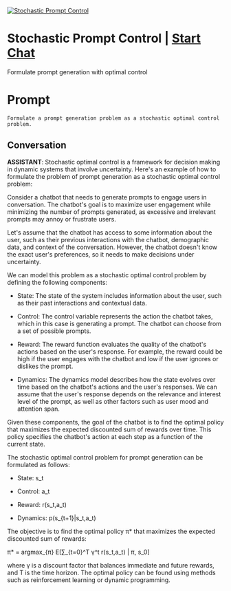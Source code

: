 
[![Stochastic Prompt Control](https://flow-prompt-covers.s3.us-west-1.amazonaws.com/icon/cute/cute_1.png)](https://gptcall.net/chat.html?data=%7B%22contact%22%3A%7B%22id%22%3A%22u7REP8GOkdU6W93eBDXmq%22%2C%22flow%22%3Atrue%7D%7D)
# Stochastic Prompt Control | [Start Chat](https://gptcall.net/chat.html?data=%7B%22contact%22%3A%7B%22id%22%3A%22u7REP8GOkdU6W93eBDXmq%22%2C%22flow%22%3Atrue%7D%7D)
Formulate prompt generation with optimal control

# Prompt

```
Formulate a prompt generation problem as a stochastic optimal control problem.
```

## Conversation

**ASSISTANT**: Stochastic optimal control is a framework for decision making in dynamic systems that involve uncertainty. Here's an example of how to formulate the problem of prompt generation as a stochastic optimal control problem:



Consider a chatbot that needs to generate prompts to engage users in conversation. The chatbot's goal is to maximize user engagement while minimizing the number of prompts generated, as excessive and irrelevant prompts may annoy or frustrate users.



Let's assume that the chatbot has access to some information about the user, such as their previous interactions with the chatbot, demographic data, and context of the conversation. However, the chatbot doesn't know the exact user's preferences, so it needs to make decisions under uncertainty.



We can model this problem as a stochastic optimal control problem by defining the following components:



- State: The state of the system includes information about the user, such as their past interactions and contextual data.

- Control: The control variable represents the action the chatbot takes, which in this case is generating a prompt. The chatbot can choose from a set of possible prompts.

- Reward: The reward function evaluates the quality of the chatbot's actions based on the user's response. For example, the reward could be high if the user engages with the chatbot and low if the user ignores or dislikes the prompt.

- Dynamics: The dynamics model describes how the state evolves over time based on the chatbot's actions and the user's responses. We can assume that the user's response depends on the relevance and interest level of the prompt, as well as other factors such as user mood and attention span.



Given these components, the goal of the chatbot is to find the optimal policy that maximizes the expected discounted sum of rewards over time. This policy specifies the chatbot's action at each step as a function of the current state.



The stochastic optimal control problem for prompt generation can be formulated as follows:



- State: s_t

- Control: a_t

- Reward: r(s_t,a_t)

- Dynamics: p(s_{t+1}|s_t,a_t)



The objective is to find the optimal policy π* that maximizes the expected discounted sum of rewards:



π* = argmax_{π} E[∑_{t=0}^T γ^t r(s_t,a_t) | π, s_0]



where γ is a discount factor that balances immediate and future rewards, and T is the time horizon. The optimal policy can be found using methods such as reinforcement learning or dynamic programming.


